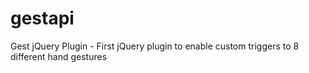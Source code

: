 gestapi
=======

Gest jQuery Plugin - First jQuery plugin to enable custom triggers to 8 different hand gestures 
